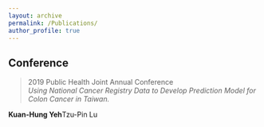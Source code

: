 ```yaml
---
layout: archive
permalink: /Publications/
author_profile: true
---
```

## Conference
> 2019 Public Health Joint Annual Conference <br>
*Using National Cancer Registry Data to Develop Prediction Model for Colon Cancer in Taiwan.* <br>
  
  **Kuan-Hung Yeh**Tzu-Pin Lu
